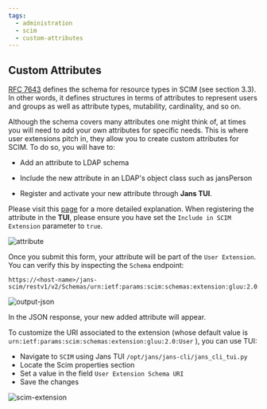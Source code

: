 ```yaml
---
tags:
  - administration
  - scim
  - custom-attributes
---
```


##  Custom Attributes

[RFC 7643](https://datatracker.ietf.org/doc/html/rfc7643) defines the schema for resource types in SCIM (see section 3.3). In other words, it defines structures in terms of attributes to represent users and groups as well as attribute types, mutability, cardinality, and so on.

Although the schema covers many attributes one might think of, at times you will need to add your own attributes for specific needs. This is where user extensions pitch in, they allow you to create custom attributes for SCIM. To do so, you will have to:

* Add an attribute to LDAP schema

* Include the new attribute in an LDAP's object class such as jansPerson

* Register and activate your new attribute through **Jans TUI**.

Please visit this [page](../config-guide/auth-server-config/attribute-configuration.md) for a more detailed explanation. When registering the attribute in the **TUI**, please ensure you have set the `Include in SCIM Extension` parameter to `true`.

![attribute](https://github.com/JanssenProject/jans/assets/43112579/61d0aff6-75fa-4e6b-8db6-2eeb3332cfe5)

Once you submit this form, your attribute will be part of the `User Extension`. You can verify this by inspecting the `Schema` endpoint:

```
https://<host-name>/jans-scim/restv1/v2/Schemas/urn:ietf:params:scim:schemas:extension:gluu:2.0:User
```

![output-json](https://github.com/JanssenProject/jans/assets/43112579/41804347-4084-4bb4-8bc5-05fc220ae394)

In the JSON response, your new added attribute will appear.

To customize the URI associated to the extension (whose default value is `urn:ietf:params:scim:schemas:extension:gluu:2.0:User`
), you can use TUI:

* Navigate to `SCIM` using Jans TUI `/opt/jans/jans-cli/jans_cli_tui.py`
* Locate the Scim properties section
* Set a value in the field `User Extension Schema URI`
* Save the changes

![scim-extension](https://github.com/JanssenProject/jans/assets/43112579/fb5b9d5c-8b17-4be0-af6c-d36389de82d2)









